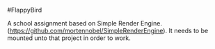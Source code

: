 #FlappyBird

A school assignment based on Simple Render Engine. (https://github.com/mortennobel/SimpleRenderEngine). It needs to be mounted unto that project in order to work.
